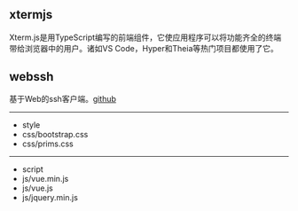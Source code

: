 #



## xtermjs
Xterm.js是用TypeScript编写的前端组件，它使应用程序可以将功能齐全的终端带给浏览器中的用户。诸如VS Code，Hyper和Theia等热门项目都使用了它。

## webssh
基于Web的ssh客户端。[github](https://github.com/huashengdun/webssh)

---
- style 
- css/bootstrap.css
- css/prims.css

---
- script 
- js/vue.min.js
- js/vue.js
- js/jquery.min.js